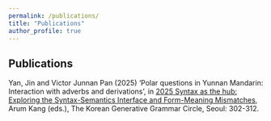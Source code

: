 ```yaml
---
permalink: /publications/
title: "Publications"
author_profile: true
---
```



Publications
---

Yan, Jin and Victor Junnan Pan (2025) ‘Polar questions in Yunnan Mandarin: Interaction with adverbs and derivations’, in [2025 Syntax as the hub: Exploring the Syntax-Semantics Interface and Form-Meaning Mismatches](https://drive.google.com/file/d/150SFON99WpWWJpNKAZCXi6neipdleAQ8/view?pli=1), Arum Kang (eds.), The Korean Generative Grammar Circle, Seoul: 302-312.

